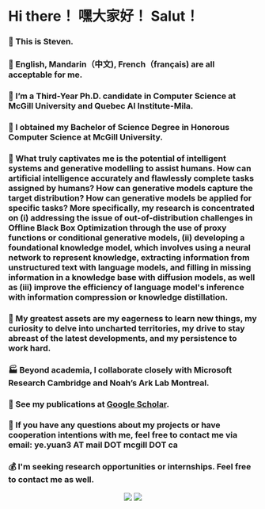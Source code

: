 # Hi there！ 嘿大家好！ Salut！
### 👋 This is Steven.
### 💬 English, Mandarin（中文), French（français) are all acceptable for me.
### 🔭 I’m a Third-Year Ph.D. candidate in Computer Science at McGill University and Quebec AI Institute-Mila. 
### 🔭 I obtained my Bachelor of Science Degree in Honorous Computer Science at McGill University. 


### 🧐 What truly captivates me is the potential of intelligent systems and generative modelling to assist humans. How can artificial intelligence accurately and flawlessly complete tasks assigned by humans? How can generative models capture the target distribution? How can generative models be applied for specific tasks? More specifically, my research is concentrated on (i) addressing the issue of out-of-distribution challenges in Offline Black Box Optimization through the use of proxy functions or conditional generative models, (ii) developing a foundational knowledge model, which involves using a neural network to represent knowledge, extracting information from unstructured text with language models, and filling in missing information in a knowledge base with diffusion models, as well as (iii) improve the efficiency of language model's inference with information compression or knowledge distillation.
### 💪 My greatest assets are my eagerness to learn new things, my curiosity to delve into uncharted territories, my drive to stay abreast of the latest developments, and my persistence to work hard.
### 🏭 Beyond academia, I collaborate closely with Microsoft Research Cambridge and Noah’s Ark Lab Montreal.
### 📑 See my publications at [Google Scholar](https://scholar.google.ca/citations?view_op=list_works&hl=en&user=lemEc74AAAAJ&gmla=AP6z3OYNDbOsbW4-8ApnAN9ybuGn7vNyNW-SYXwvJheUANvwhgW_OFqNOhcTZqyWMyYt9i_kvMG1bbLw3a-y9M2-JoA9rl2o7OtTIDRvRa_29xg).



### 📧 If you have any questions about my projects or have cooperation intentions with me, feel free to contact me via email: ye.yuan3 AT mail DOT mcgill DOT ca
### 💰 I'm seeking research opportunities or internships. Feel free to contact me as well.

<p align = "center">
  <img src = "https://github-readme-stats.vercel.app/api?username=StevenYuan666&hide_rank=false&line_height=20&count_private=true&theme=swift&show_icons=true">
  <img src = "https://github-readme-stats.vercel.app/api/top-langs/?username=StevenYuan666&layout=compact&theme=swift">
</p>
